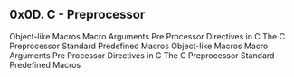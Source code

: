 ## 0x0D. C - Preprocessor
Object-like Macros
Macro Arguments
Pre Processor Directives in C
The C Preprocessor
Standard Predefined Macros Object-like Macros
Macro Arguments
Pre Processor Directives in C
The C Preprocessor
Standard Predefined Macros 
